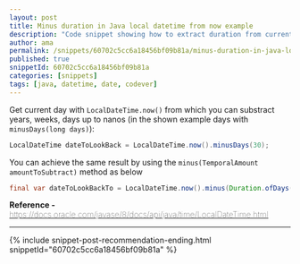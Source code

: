 ```yaml
---
layout: post
title: Minus duration in Java local datetime from now example
description: "Code snippet showing how to extract duration from current time in Java wiht local datetime"
author: ama
permalink: /snippets/60702c5cc6a18456bf09b81a/minus-duration-in-java-local-datetime-from-now-example
published: true
snippetId: 60702c5cc6a18456bf09b81a
categories: [snippets]
tags: [java, datetime, date, codever]
---
```


Get current day with `LocalDateTime.now()` from which you can substract years, weeks, days up to nanos (in the shown example days with `minusDays(long days)`):

```java
LocalDateTime dateToLookBack = LocalDateTime.now().minusDays(30);
```

You can achieve the same result by using the `minus(TemporalAmount amountToSubtract)` method as below

```java
final var dateToLookBackTo = LocalDateTime.now().minus(Duration.ofDays(30));
```

<span style="font-size: 0.9rem">
  <strong>Reference - </strong>
  <a href="https://docs.oracle.com/javase/8/docs/api/java/time/LocalDateTime.html" target="_blank" style="font-weight: lighter">
     https://docs.oracle.com/javase/8/docs/api/java/time/LocalDateTime.html
  </a>
</span>

<hr/>


 {% include snippet-post-recommendation-ending.html snippetId="60702c5cc6a18456bf09b81a" %}
